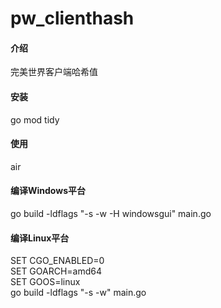 # pw_clienthash

#### 介绍
完美世界客户端哈希值

#### 安装
go mod tidy

#### 使用
air

#### 编译Windows平台
go build -ldflags "-s -w -H windowsgui" main.go

#### 编译Linux平台
SET CGO_ENABLED=0\
SET GOARCH=amd64\
SET GOOS=linux\
go build -ldflags "-s -w" main.go